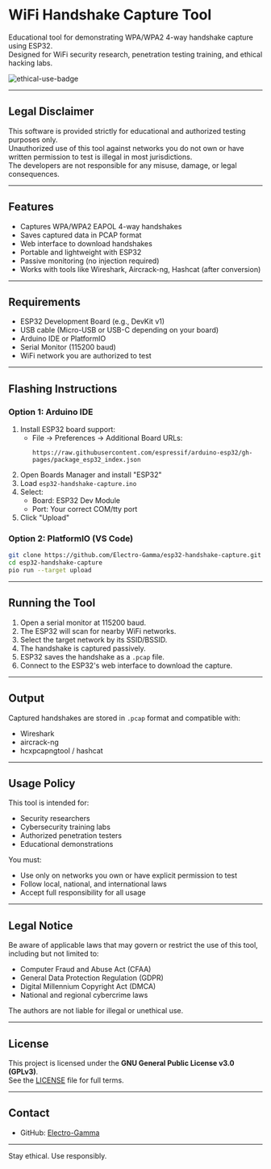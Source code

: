 # WiFi Handshake Capture Tool

Educational tool for demonstrating WPA/WPA2 4-way handshake capture using ESP32.  
Designed for WiFi security research, penetration testing training, and ethical hacking labs.

![ethical-use-badge](https://img.shields.io/badge/INTENDED_USE-Pentesting_Research-red)

---

## Legal Disclaimer

This software is provided strictly for educational and authorized testing purposes only.  
Unauthorized use of this tool against networks you do not own or have written permission to test is illegal in most jurisdictions.  
The developers are not responsible for any misuse, damage, or legal consequences.

---

## Features

- Captures WPA/WPA2 EAPOL 4-way handshakes
- Saves captured data in PCAP format
- Web interface to download handshakes
- Portable and lightweight with ESP32
- Passive monitoring (no injection required)
- Works with tools like Wireshark, Aircrack-ng, Hashcat (after conversion)

---

## Requirements

- ESP32 Development Board (e.g., DevKit v1)
- USB cable (Micro-USB or USB-C depending on your board)
- Arduino IDE or PlatformIO
- Serial Monitor (115200 baud)
- WiFi network you are authorized to test

---

## Flashing Instructions

### Option 1: Arduino IDE

1. Install ESP32 board support:
   - File → Preferences → Additional Board URLs:
     ```
     https://raw.githubusercontent.com/espressif/arduino-esp32/gh-pages/package_esp32_index.json
     ```
2. Open Boards Manager and install "ESP32"
3. Load `esp32-handshake-capture.ino`
4. Select:
   - Board: ESP32 Dev Module
   - Port: Your correct COM/tty port
5. Click "Upload"

### Option 2: PlatformIO (VS Code)

```bash
git clone https://github.com/Electro-Gamma/esp32-handshake-capture.git
cd esp32-handshake-capture
pio run --target upload
```

---

## Running the Tool

1. Open a serial monitor at 115200 baud.
2. The ESP32 will scan for nearby WiFi networks.
3. Select the target network by its SSID/BSSID.
4. The handshake is captured passively.
5. ESP32 saves the handshake as a `.pcap` file.
6. Connect to the ESP32's web interface to download the capture.

---

## Output

Captured handshakes are stored in `.pcap` format and compatible with:
- Wireshark
- aircrack-ng
- hcxpcapngtool / hashcat

---

## Usage Policy

This tool is intended for:
- Security researchers
- Cybersecurity training labs
- Authorized penetration testers
- Educational demonstrations

You must:
- Use only on networks you own or have explicit permission to test
- Follow local, national, and international laws
- Accept full responsibility for all usage

---

## Legal Notice

Be aware of applicable laws that may govern or restrict the use of this tool, including but not limited to:
- Computer Fraud and Abuse Act (CFAA)
- General Data Protection Regulation (GDPR)
- Digital Millennium Copyright Act (DMCA)
- National and regional cybercrime laws

The authors are not liable for illegal or unethical use.

---

## License

This project is licensed under the **GNU General Public License v3.0 (GPLv3)**.  
See the [LICENSE](LICENSE) file for full terms.

---

## Contact

- GitHub: [Electro-Gamma](https://github.com/Electro-Gamma)

---

Stay ethical. Use responsibly.
